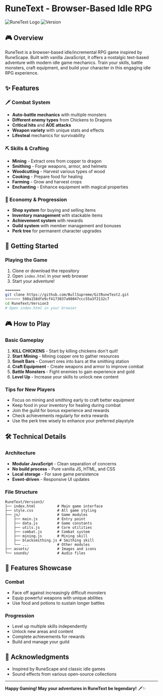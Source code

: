 # RuneText - Browser-Based Idle RPG

![RuneText Logo](https://img.shields.io/badge/RuneText-Idle%20RPG-gold?style=for-the-badge)
![Version](https://img.shields.io/badge/Version-3.0-blue?style=flat-square)

## 🎮 Overview

RuneText is a browser-based idle/incremental RPG game inspired by RuneScape. Built with vanilla JavaScript, it offers a nostalgic text-based adventure with modern idle game mechanics. Train your skills, battle monsters, craft equipment, and build your character in this engaging idle RPG experience.

## ✨ Features

### 🗡️ Combat System
- **Auto-battle mechanics** with multiple monsters
- **Different enemy types** from Chickens to Dragons
- **Critical hits** and **AOE attacks**
- **Weapon variety** with unique stats and effects
- **Lifesteal** mechanics for survivability

### ⛏️ Skills & Crafting
- **Mining** - Extract ores from copper to dragon
- **Smithing** - Forge weapons, armor, and helmets
- **Woodcutting** - Harvest various types of wood
- **Cooking** - Prepare food for healing
- **Farming** - Grow and harvest crops
- **Enchanting** - Enhance equipment with magical properties

### 🏪 Economy & Progression
- **Shop system** for buying and selling items
- **Inventory management** with stackable items
- **Achievement system** with rewards
- **Guild system** with member management and bonuses
- **Perk tree** for permanent character upgrades

## 🚀 Getting Started

### Playing the Game
1. Clone or download the repository
2. Open `index.html` in your web browser
3. Start your adventure!

```bash
=======
git clone https://github.com/BullSupreme/GitRuneText2.git
>>>>>>> 508a158dfe9cf4173037a98047ccc55a3f2132c7
cd RuneText/Version3
# Open index.html in your browser
```

## 🎮 How to Play

### Basic Gameplay
1. **KILL CHICKENS** - Start by killing chickens don't quit!
1. **Start Mining** -  Mining copper ore to gather resources
2. **Smelt Bars** - Convert ores into bars at the smithing station
3. **Craft Equipment** - Create weapons and armor to improve combat
4. **Battle Monsters** - Fight enemies to gain experience and gold
5. **Level Up** - Increase your skills to unlock new content

### Tips for New Players
- Focus on mining and smithing early to craft better equipment
- Keep food in your inventory for healing during combat
- Join the guild for bonus experience and rewards
- Check achievements regularly for extra rewards
- Use the perk tree wisely to enhance your preferred playstyle

## 🛠️ Technical Details

### Architecture
- **Modular JavaScript** - Clean separation of concerns
- **No build process** - Pure vanilla JS, HTML, and CSS
- **Local storage** - For save game persistence
- **Event-driven** - Responsive UI updates

### File Structure
```
RuneText/Version3/
├── index.html          # Main game interface
├── style.css           # All game styling
├── js/                 # Game modules
│   ├── main.js         # Entry point
│   ├── data.js         # Game constants
│   ├── utils.js        # Core utilities
│   ├── combat.js       # Combat system
│   ├── mining.js       # Mining skill
│   ├── blacksmithing.js # Smithing skill
│   └── ...             # Other modules
├── assets/             # Images and icons
└── sounds/             # Audio files
```

## 🎨 Features Showcase

### Combat
- Face off against increasingly difficult monsters
- Equip powerful weapons with unique abilities
- Use food and potions to sustain longer battles

### Progression
- Level up multiple skills independently
- Unlock new areas and content
- Complete achievements for rewards
- Build and manage your guild

## 🙏 Acknowledgments

- Inspired by RuneScape and classic idle games
- Sound effects from various open-source collections

---

**Happy Gaming! May your adventures in RuneText be legendary!** 🗡️✨
